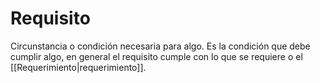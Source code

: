 # Requisito
Circunstancia o condición necesaria para algo. Es la condición que debe cumplir algo, en general el requisito cumple con lo que se requiere o el [[Requerimiento|requerimiento]].